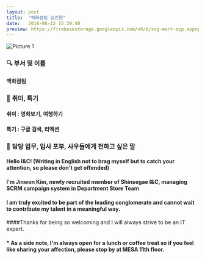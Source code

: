 ```yaml
---
layout: post
title:  "백화점팀 김진원"
date:   2018-06-12 15:39:40
preview: https://firebasestorage.googleapis.com/v0/b/ssg-mart-app.appspot.com/o/%EB%8F%99%EA%B8%B0%EC%82%AC%EC%A7%84%2F191912.jpg?alt=media&token=7676ee63-238b-445c-b2bd-8fe332f456b6
---
```


![Picture 1](https://firebasestorage.googleapis.com/v0/b/ssg-mart-app.appspot.com/o/%EC%85%80%EC%B9%B4%2F%EA%B9%80%EC%A7%84%EC%9B%90.jpg?alt=media&token=ece6eabc-bce6-4ff2-9317-f52f9545b7a1)

### 🔍 **부서 및 이름**

  #### 백화점팀 

### 🔔 **취미, 특기**

   #### 취미 : 영화보기, 여행하기
    
   #### 특기 : 구글 검색, 리액션

### 🔔 **담당 업무, 입사 포부, 사우들에게 전하고 싶은 말**

   #### Hello I&C! (Writing in English not to brag myself but to catch your attention, so please don't get offended)

   #### I'm Jinwon Kim, newly recruited member of Shinsegae I&C, managing SCRM campaign system in Department Store Team

   #### I am truly excited to be part of the leading conglomerate and cannot wait to contribute my talent in a meaningful way.

   ####Thanks for being so welcoming and I will always strive to be an IT expert.

   #### * As a side note, I'm always open for a lunch or coffee treat so if you feel like sharing your affection, please stop by at MESA 11th floor.